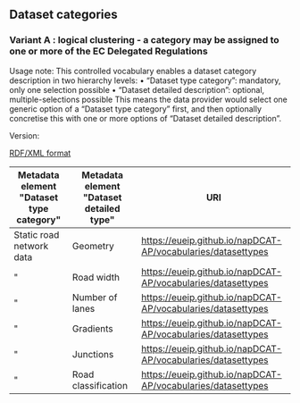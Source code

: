## Dataset categories
### Variant A : logical clustering - a category may be assigned to one or more of the EC Delegated Regulations

Usage note: This controlled vocabulary enables a dataset category description in two hierarchy levels:
•	“Dataset type category”: mandatory, only one selection possible 
•	“Dataset detailed description”: optional, multiple-selections possible
This means the data provider would select one generic option of a “Dataset type category” first, and then optionally concretise this with one or more options of “Dataset detailed description”.

Version:

[RDF/XML format](www.google.com)

Metadata element "Dataset type category" | Metadata element "Dataset detailed type" | URI
---------------------------------------- | ---------------------------------------- | ---
Static road network data | Geometry | https://eueip.github.io/napDCAT-AP/vocabularies/datasettypes
" | Road width | https://eueip.github.io/napDCAT-AP/vocabularies/datasettypes
" | Number of lanes | https://eueip.github.io/napDCAT-AP/vocabularies/datasettypes
" | Gradients | https://eueip.github.io/napDCAT-AP/vocabularies/datasettypes
" | Junctions | https://eueip.github.io/napDCAT-AP/vocabularies/datasettypes
" | Road classification | https://eueip.github.io/napDCAT-AP/vocabularies/datasettypes
